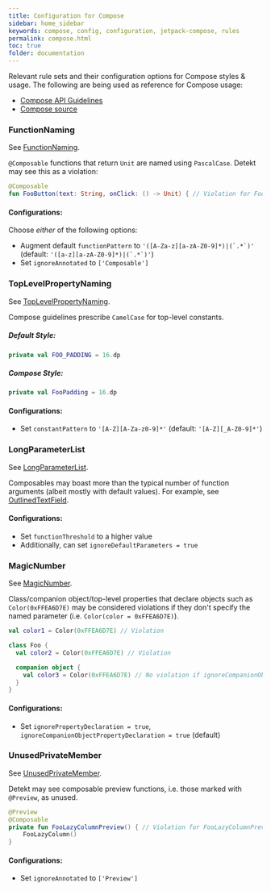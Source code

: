 ```yaml
---
title: Configuration for Compose
sidebar: home_sidebar
keywords: compose, config, configuration, jetpack-compose, rules
permalink: compose.html
toc: true
folder: documentation
---
```


Relevant rule sets and their configuration options for Compose styles & usage. The following are being used as reference for Compose usage:
- [Compose API Guidelines](https://github.com/androidx/androidx/blob/androidx-main/compose/docs/compose-api-guidelines.md)
- [Compose source](https://cs.android.com/androidx/platform/frameworks/support/+/androidx-main:compose)

### FunctionNaming

See [FunctionNaming](https://detekt.github.io/detekt/naming.html#functionnaming).

``@Composable`` functions that return ``Unit`` are named using ``PascalCase``. Detekt may see this as a violation:

``` kotlin
@Composable
fun FooButton(text: String, onClick: () -> Unit) { // Violation for FooButton()
```

#### Configurations:
Choose _either_ of the following options:

* Augment default ``functionPattern`` to ``'([A-Za-z][a-zA-Z0-9]*)|(`.*`)'`` (default: ``'([a-z][a-zA-Z0-9]*)|(`.*`)'``)
* Set ``ignoreAnnotated`` to ``['Composable']``

### TopLevelPropertyNaming

See [TopLevelPropertyNaming](https://detekt.github.io/detekt/naming.html#toplevelpropertynaming).

Compose guidelines prescribe `CamelCase` for top-level constants.

##### Default Style:

```kotlin
private val FOO_PADDING = 16.dp
```

##### Compose Style:

```kotlin
private val FooPadding = 16.dp
```

#### Configurations:

* Set ``constantPattern`` to ``'[A-Z][A-Za-z0-9]*'`` (default: ``'[A-Z][_A-Z0-9]*'``)


### LongParameterList

See [LongParameterList](https://detekt.github.io/detekt/complexity.html#longparameterlist).

Composables may boast more than the typical number of function arguments (albeit mostly with default values). For example, see [OutlinedTextField](https://cs.android.com/androidx/platform/frameworks/support/+/androidx-main:compose/material/material/src/commonMain/kotlin/androidx/compose/material/OutlinedTextField.kt;l=133?q=OutlinedTextFieldLayout&ss=androidx%2Fplatform%2Fframeworks%2Fsupport:compose%2F).

#### Configurations:

* Set ``functionThreshold`` to a higher value
* Additionally, can set ``ignoreDefaultParameters = true``

### MagicNumber

See [MagicNumber](https://detekt.github.io/detekt/style.html#magicnumber).

Class/companion object/top-level properties that declare objects such as ``Color(0xFFEA6D7E)`` may be considered violations if they don't specify the named parameter (i.e. ``Color(color = 0xFFEA6D7E)``).

``` kotlin
val color1 = Color(0xFFEA6D7E) // Violation

class Foo {
  val color2 = Color(0xFFEA6D7E) // Violation

  companion object {
    val color3 = Color(0xFFEA6D7E) // No violation if ignoreCompanionObjectPropertyDeclaration = true by default
  }
}
```

#### Configurations:

* Set ``ignorePropertyDeclaration = true``, ``ignoreCompanionObjectPropertyDeclaration = true`` (default)

### UnusedPrivateMember

See [UnusedPrivateMember](https://detekt.github.io/detekt/style.html#unusedprivatemember).

Detekt may see composable preview functions, i.e. those marked with ``@Preview``, as unused.

``` kotlin
@Preview
@Composable
private fun FooLazyColumnPreview() { // Violation for FooLazyColumnPreview()
    FooLazyColumn()
}
```

#### Configurations:

* Set ``ignoreAnnotated`` to ``['Preview']``
